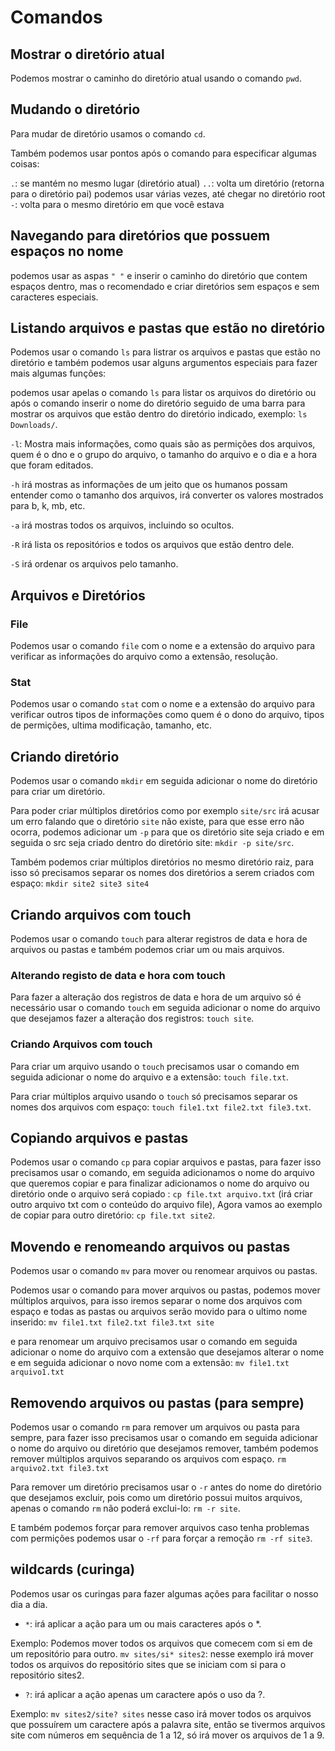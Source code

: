 # Comandos

## Mostrar o diretório atual

Podemos mostrar o caminho do diretório atual usando o comando `pwd`.

## Mudando o diretório

Para mudar de diretório usamos o comando `cd`.

Também podemos usar pontos após o comando para especificar algumas coisas:

`.`: se mantém no mesmo lugar (diretório atual)
`..`: volta um diretório (retorna para o diretório pai) podemos usar várias vezes, até chegar no diretório root
`-`: volta para o mesmo diretório em que você estava

## Navegando para diretórios que possuem espaços no nome

podemos usar as aspas `" "` e inserir o caminho do diretório que contem espaços dentro, mas o recomendado e criar diretórios sem espaços e sem caracteres especiais.

## Listando arquivos e pastas que estão no diretório

Podemos usar o comando `ls` para listrar os arquivos e pastas que estão no diretório e também podemos usar alguns argumentos especiais para fazer mais algumas funções:

podemos usar apelas o comando `ls` para listar os arquivos do diretório ou após o comando inserir o nome do diretório seguido de uma barra para mostrar os arquivos que estão dentro do diretório indicado, exemplo: `ls Downloads/`.

`-l`: Mostra mais informações, como quais são as permições dos arquivos, quem é o dno e o grupo do arquivo, o tamanho do arquivo e o dia e a hora que foram editados.

`-h`  irá mostras as informações de um jeito que os humanos possam entender como o tamanho dos arquivos, irá converter os valores mostrados para b, k, mb, etc.

`-a` irá mostras todos os arquivos, incluindo so ocultos.

`-R` irá lista os repositórios e todos os arquivos que estão dentro dele.

`-S` irá ordenar os arquivos pelo tamanho.

## Arquivos e Diretórios

### File

Podemos usar o comando `file` com o nome e a extensão do arquivo para verificar as informações do arquivo como a extensão, resolução.

### Stat

Podemos usar o comando `stat` com o nome e a extensão do arquivo para verificar outros tipos de informações como quem é o dono do arquivo, tipos de permições, ultima modificação, tamanho, etc.

## Criando diretório

Podemos usar o comando `mkdir` em seguida adicionar o nome do diretório para criar um diretório.

Para poder criar múltiplos diretórios como por exemplo `site/src` irá acusar um erro falando que o diretório `site` não existe, para que esse erro não ocorra, podemos adicionar um `-p` para que os diretório site seja criado e em seguida o src seja criado dentro do diretório site:  `mkdir -p site/src`.

Também podemos criar múltiplos diretórios no mesmo diretório raiz, para isso só precisamos separar os nomes dos diretórios a serem criados com espaço: `mkdir site2 site3 site4`

## Criando arquivos com touch

Podemos usar o comando `touch` para alterar registros de data e hora de arquivos ou pastas e também podemos criar um ou mais arquivos.

### Alterando registo de data e hora com touch

Para fazer a alteração dos registros de data e hora de um arquivo só é necessário usar o comando `touch` em seguida adicionar o nome do arquivo que desejamos fazer a alteração dos registros: `touch site`.

### Criando Arquivos com touch

Para criar um arquivo usando o `touch` precisamos usar o comando em seguida adicionar o nome do arquivo e a extensão: `touch file.txt`.

Para criar múltiplos arquivo usando o `touch` só precisamos separar os nomes dos arquivos com espaço: `touch file1.txt file2.txt file3.txt`.

## Copiando arquivos e pastas

Podemos usar o comando `cp` para copiar arquivos e pastas, para fazer isso precisamos usar o comando, em seguida adicionamos o nome do arquivo que queremos copiar e para finalizar adicionamos o nome do arquivo ou diretório onde o arquivo será copiado : `cp file.txt arquivo.txt` (irá criar outro arquivo txt com o conteúdo do arquivo file), Agora vamos ao exemplo de copiar para outro diretório: `cp file.txt site2`.

## Movendo e renomeando arquivos ou pastas

Podemos usar o comando `mv` para mover ou renomear arquivos ou pastas.

Podemos usar o comando para mover arquivos ou pastas, podemos mover múltiplos arquivos, para isso iremos separar o nome dos arquivos com espaço e todas as pastas ou arquivos serão movido para o ultimo nome inserido: `mv file1.txt file2.txt file3.txt site`

e para renomear um arquivo precisamos usar o comando em seguida adicionar o nome do arquivo com a extensão que desejamos alterar o nome e em seguida adicionar o novo nome com a extensão: `mv file1.txt arquivo1.txt`

## Removendo arquivos ou pastas (para sempre)

Podemos usar o comando `rm` para remover um arquivos ou pasta para sempre, para fazer isso precisamos usar o comando em seguida adicionar o nome do arquivo ou diretório que desejamos remover, também podemos remover múltiplos arquivos separando os arquivos com espaço. `rm arquivo2.txt file3.txt`

Para remover um diretório precisamos usar o `-r` antes do nome do diretório que desejamos excluir, pois como um diretório possui muitos arquivos, apenas o comando `rm` não poderá exclui-lo: `rm -r site`.

E também podemos forçar para remover arquivos caso tenha problemas com permições podemos usar o `-rf` para forçar a remoção `rm -rf site3`.

## wildcards (curinga)

Podemos usar os curingas para fazer algumas ações para facilitar o nosso dia a dia.

* `*`: irá aplicar a ação para um ou mais caracteres após o *.

Exemplo: Podemos mover todos os arquivos que comecem com si em de um repositório para outro.
`mv sites/si* sites2`: nesse exemplo irá mover todos os arquivos do repositório sites que se iniciam com si para o repositório sites2.

* `?`: irá aplicar a ação apenas um caractere após o uso da ?.

Exemplo: `mv sites2/site? sites` nesse caso irá mover todos os arquivos que possuírem um caractere após a palavra site, então se tivermos arquivos site com números em sequência de 1 a 12, só irá mover os arquivos de 1 a 9.